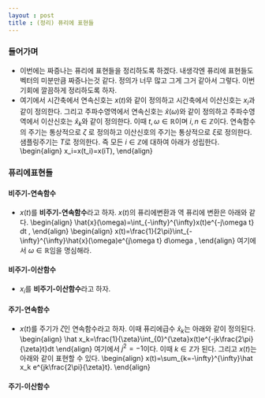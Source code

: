```yaml
---
layout : post 
title : (정리) 퓨리에 표현들
---
```


### 들어가며
- 이번에는 짜증나는 퓨리에 표현들을 정리하도록 하겠다. 내생각엔 퓨리에 표현들도 벡터의 미분만큼 짜증나는것 같다. 정의가 너무 많고 그게 그거 같아서 그렇다. 이번기회에 깔끔하게 정리하도록 하자. 
- 여기에서 시간축에서 연속신호는 $x(t)$와 같이 정의하고 시간축에서 이산신호는 $x_i$과 같이 정의한다. 그리고 주파수영역에서 연속신호는 $\hat x(\omega)$와 같이 정의하고 주파수영역에서 이산신호는 $\hat x_k$와 같이 정의한다. 이때 $t,\omega \in \mathbb{R}$이며 $i,n \in \mathbb{Z}$이다. 연속함수의 주기는 통상적으로 $\zeta$ 로 정의하고 이산신호의 주기는 통상적으로 $\xi$로 정의한다. 샘플링주기는 $T$로 정의한다. 즉 모든 $i \in \mathbb{Z}$에 대하여 아래가 성립한다. 
\begin{align}
x_i=x(t_i)=x(iT),
\end{align}

### 퓨리에표현들 

#### 비주기-연속함수 
- $x(t)$를 **비주기-연속함수**라고 하자. $x(t)$의 퓨리에변환과 역 퓨리에 변환은 아래와 같다.
\begin{align}
\hat{x}(\omega)=\int_{-\infty}^{\infty}x(t)e^{-j\omega t} dt , 
\end{align}
\begin{align}
x(t)=\frac{1}{2\pi}\int_{-\infty}^{\infty}\hat{x}(\omega)e^{j\omega t} d\omega , 
\end{align}
여기에서 $\omega \in \mathbb{R}$임을 명심해라. 

#### 비주기-이산함수
- $x_i$를 **비주기-이산함수**라고 하자. 

#### 주기-연속함수 

- $x(t)$를 주기가 $\zeta$인 연속함수라고 하자. 이때 퓨리에급수 $\hat{x}_ k$는 아래와 같이 정의된다. 
\begin{align}
\hat x_k=\frac{1}{\zeta}\int_{0}^{\zeta}x(t)e^{-jk\frac{2\pi}{\zeta}t}dt
\end{align}
여기에서 $j^2=-1$이다. 이때 $k \in \mathbb{Z}$가 된다. 그리고 $x(t)$는 아래와 같이 표현할 수 있다. 
\begin{align}
x(t)=\sum_{k=-\infty}^{\infty}\hat x_k e^{jk\frac{2\pi}{\zeta}t}. 
\end{align}

#### 주기-이산함수 
